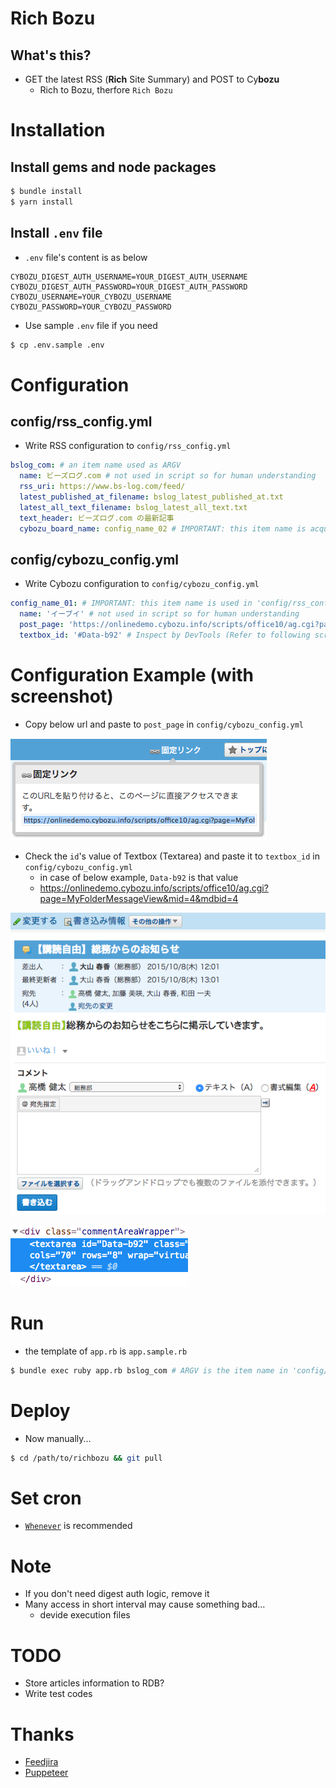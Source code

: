 # Rich Bozu

## What's this?
- GET the latest RSS (**Rich** Site Summary) and POST to Cy**bozu**
    - Rich to Bozu, therfore `Rich Bozu`

# Installation
## Install gems and node packages

```bash
$ bundle install
$ yarn install
```

## Install `.env` file
- `.env` file's content is as below

```
CYBOZU_DIGEST_AUTH_USERNAME=YOUR_DIGEST_AUTH_USERNAME
CYBOZU_DIGEST_AUTH_PASSWORD=YOUR_DIGEST_AUTH_PASSWORD
CYBOZU_USERNAME=YOUR_CYBOZU_USERNAME
CYBOZU_PASSWORD=YOUR_CYBOZU_PASSWORD
```

- Use sample `.env` file if you need

```bash
$ cp .env.sample .env
```

# Configuration

## config/rss_config.yml
- Write RSS configuration to `config/rss_config.yml`

```yaml
bslog_com: # an item name used as ARGV
  name: ビーズログ.com # not used in script so for human understanding 
  rss_uri: https://www.bs-log.com/feed/
  latest_published_at_filename: bslog_latest_published_at.txt
  latest_all_text_filename: bslog_latest_all_text.txt
  text_header: ビーズログ.com の最新記事
  cybozu_board_name: config_name_02 # IMPORTANT: this item name is acquired from 'config/cybozu_config.yml' 
```

## config/cybozu_config.yml
- Write Cybozu configuration to `config/cybozu_config.yml`

```yaml
config_name_01: # IMPORTANT: this item name is used in 'config/rss_config.yml' (at 'cybozu_board_name')
  name: 'イーブイ' # not used in script so for human understanding 
  post_page: 'https://onlinedemo.cybozu.info/scripts/office10/ag.cgi?page=MyFolderMessageView&mid=4&mdbid=4' # Refer to following screenshot
  textbox_id: '#Data-b92' # Inspect by DevTools (Refer to following screenshot)
```

# Configuration Example (with screenshot)
- Copy below url and paste to `post_page` in `config/cybozu_config.yml`

![post_page](post_page.png 'post_page の抽出')

- Check the `id`'s value of Textbox (Textarea) and paste it to `textbox_id` in `config/cybozu_config.yml`
    - in case of below example, `Data-b92` is that value
    - https://onlinedemo.cybozu.info/scripts/office10/ag.cgi?page=MyFolderMessageView&mid=4&mdbid=4

![textbox_sample](textbox_sample.png 'post_page の抽出')

![textbox_id](textbox_id.png 'textbox_id の抽出')

# Run
- the template of `app.rb` is `app.sample.rb`

```bash
$ bundle exec ruby app.rb bslog_com # ARGV is the item name in 'config/rss_config.yml'
```

# Deploy
- Now manually...

```bash
$ cd /path/to/richbozu && git pull
```

# Set cron
- [`Whenever`](https://github.com/javan/whenever) is recommended

# Note
- If you don't need digest auth logic, remove it
- Many access in short interval may cause something bad...
    - devide execution files

# TODO
- Store articles information to RDB?
- Write test codes

# Thanks
- [Feedjira](https://github.com/feedjira/feedjira)
- [Puppeteer](https://github.com/GoogleChrome/puppeteer)
